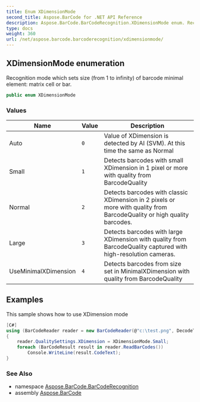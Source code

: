 ```yaml
---
title: Enum XDimensionMode
second_title: Aspose.BarCode for .NET API Reference
description: Aspose.BarCode.BarCodeRecognition.XDimensionMode enum. Recognition mode which sets size from 1 to infinity of barcode minimal element matrix cell or bar
type: docs
weight: 360
url: /net/aspose.barcode.barcoderecognition/xdimensionmode/
---
```

## XDimensionMode enumeration

Recognition mode which sets size (from 1 to infinity) of barcode minimal element: matrix cell or bar.

```csharp
public enum XDimensionMode
```

### Values

| Name | Value | Description |
| --- | --- | --- |
| Auto | `0` | Value of XDimension is detected by AI (SVM). At this time the same as Normal |
| Small | `1` | Detects barcodes with small XDimension in 1 pixel or more with quality from BarcodeQuality |
| Normal | `2` | Detects barcodes with classic XDimension in 2 pixels or more with quality from BarcodeQuality or high quality barcodes. |
| Large | `3` | Detects barcodes with large XDimension with quality from BarcodeQuality captured with high-resolution cameras. |
| UseMinimalXDimension | `4` | Detects barcodes from size set in MinimalXDimension with quality from BarcodeQuality |

## Examples

This sample shows how to use XDimension mode

```csharp
[C#]
using (BarCodeReader reader = new BarCodeReader(@"c:\test.png", DecodeType.Code39Extended, DecodeType.Code128))
{
    reader.QualitySettings.XDimension = XDimensionMode.Small;
    foreach (BarCodeResult result in reader.ReadBarCodes())
        Console.WriteLine(result.CodeText);
}
```

### See Also

* namespace [Aspose.BarCode.BarCodeRecognition](../../aspose.barcode.barcoderecognition/)
* assembly [Aspose.BarCode](../../)


